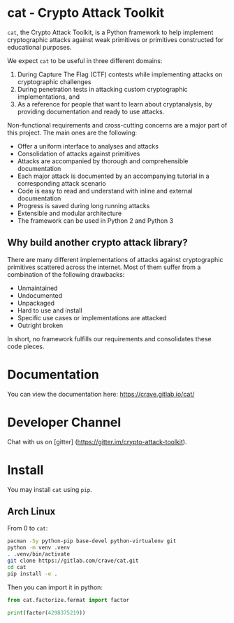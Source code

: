 # cat - Crypto Attack Toolkit

`cat`, the Crypto Attack Toolkit, is a Python framework to help implement cryptographic attacks against weak primitives or primitives constructed for educational purposes.

We expect `cat` to be useful in three different domains:

1. During Capture The Flag (CTF) contests while implementing attacks on cryptographic challenges
2. During penetration tests in attacking custom cryptographic implementations, and
3. As a reference for people that want to learn about cryptanalysis, by providing documentation and ready to use attacks.

Non-functional requirements and cross-cutting concerns are a major part of this project.
The main ones are the following:

* Offer a uniform interface to analyses and attacks
* Consolidation of attacks against primitives
* Attacks are accompanied by thorough and comprehensible documentation
* Each major attack is documented by an accompanying tutorial in a corresponding attack scenario
* Code is easy to read and understand with inline and external documentation
* Progress is saved during long running attacks
* Extensible and modular architecture
* The framework can be used in Python 2 and Python 3

## Why build another crypto attack library?

There are many different implementations of attacks against cryptographic primitives scattered across the internet.
Most of them suffer from a combination of the following drawbacks:

* Unmaintained
* Undocumented
* Unpackaged
* Hard to use and install
* Specific use cases or implementations are attacked
* Outright broken

In short, no framework fulfills our requirements and consolidates these code pieces.

# Documentation

You can view the documentation here: https://crave.gitlab.io/cat/

# Developer Channel

Chat with us on [gitter] (https://gitter.im/crypto-attack-toolkit).

# Install

You may install `cat` using `pip`.

## Arch Linux

From 0 to `cat`:

```bash
pacman -Sy python-pip base-devel python-virtualenv git
python -m venv .venv
. .venv/bin/activate
git clone https://gitlab.com/crave/cat.git
cd cat
pip install -e .
```

Then you can import it in python:

```python
from cat.factorize.fermat import factor

print(factor(4298375219))
```
